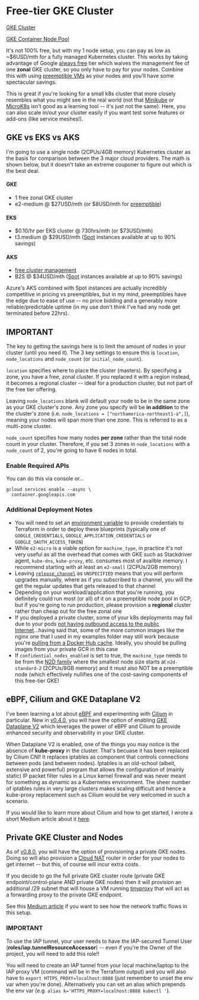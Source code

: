 # Free-tier GKE Cluster
[GKE Cluster](https://registry.terraform.io/providers/hashicorp/google/latest/docs/resources/container_cluster)

[GKE Container Node Pool](https://registry.terraform.io/providers/hashicorp/google/latest/docs/resources/container_node_pool)

It's not 100% free, but with my 1 node setup, you can pay as low as ~$6USD/mth for a fully managed Kubernetes cluster.  This works by taking advantage of Google [always free](https://cloud.google.com/free/docs/gcp-free-tier) tier which waives the management fee of one **zonal** GKE cluster, so you only have to pay for your nodes.  Combine this with using [preemptible VMs](https://cloud.google.com/compute/docs/instances/preemptible) as your nodes and you'll have some spectacular savings.

This is great if you're looking for a small k8s cluster that more closely resembles what you might see in the real world (not that [Minikube](https://kubernetes.io/docs/tasks/tools/install-minikube/) or [MicroK8s](https://microk8s.io/) isn't good as a learning tool -- it's just not the same).  Here, you can also scale in/out your cluster easily if you want test some features or add-ons (like service meshes!).

## GKE vs EKS vs AKS
I'm going to use a single node (2CPUs/4GB memory) Kubernetes cluster as the basis for comparison between the 3 major cloud providers.  The math is shown below, but it doesn't take an extreme couponer to figure out which is the best deal.

#### GKE
- 1 free zonal GKE cluster
- e2-medium @ $27USD/mth (or $8USD/mth for [preemptible](https://cloud.google.com/compute/docs/instances/preemptible))

#### EKS
- $0.10/hr per EKS cluster @ 730hrs/mth (or $73USD/mth)
- t3.medium @ $29USD/mth ([Spot](https://aws.amazon.com/ec2/spot/?cards.sort-by=item.additionalFields.startDateTime&cards.sort-order=asc) instances available at up to 90% savings)

#### AKS
- [free cluster management](https://azure.microsoft.com/en-ca/pricing/details/kubernetes-service/)
- B2S @ $34USD/mth ([Spot](https://azure.microsoft.com/en-us/pricing/spot/) instances available at up to 90% savings)

Azure's AKS combined with Spot instances are actually incredibly competitive in pricing vs preemptibles, but in my mind, preemptibles have the edge due to ease of use -- no price bidding and a generably more reliable/predictable uptime (in my use don't think I've had any node get terminated before 22hrs).


## IMPORTANT
The key to getting the savings here is to limit the amount of nodes in your cluster (until you need it).  The 3 key settings to ensure this is `location`, `node_locations` and `node_count` (or `initial_node_count`).  

`location` specifies where to place the cluster (masters).  By specifying a zone, you have a free, zonal cluster.  If you replaced it with a region instead, it becomes a regional cluster -- ideal for a production cluster, but not part of the free tier offering.

Leaving `node_locations` blank will default your node to be in the same zone as your GKE cluster's zone.  Any zone you specify will be **in addition** to the the cluster's zone (i.e. `node_locations = ["northamerica-northeast1-a",]`), meaning your nodes will span more than one zone.  This is referred to as a multi-zone cluster.

`node_count` specifies how many nodes **per zone** rather than the total node count in your cluster.  Therefore, if you set 3 zones in `node_locations` with a `node_count` of 2, you're going to have 6 nodes in total.

### Enable Required APIs
You can do this via console or...
```console
gcloud services enable --async \
  container.googleapis.com
```

### Additional Deployment Notes
- You will need to set an [environment variable](https://registry.terraform.io/providers/hashicorp/google/latest/docs/guides/provider_reference#full-reference) to provide credentials to Terraform in order to deploy these blueprints (typically one of `GOOGLE_CREDENTIALS`, `GOOGLE_APPLICATION_CREDENTIALS` or `GOOGLE_OAUTH_ACCESS_TOKEN`)
- While `e2-micro` is a viable option for `machine_type`, in practice it's not very useful as all the overhead that comes with GKE such as Stackdriver agent, `kube-dns`, `kube-proxy`, etc. consumes most of availble memory.  I recommend starting with at least an `e2-small` (2CPUs/2GB memory)
- Leaving [`release_channel`](https://cloud.google.com/kubernetes-engine/docs/concepts/release-channels) as `UNSPECIFIED` means that you will perform upgrades manually, where as if you subscribed to a channel, you will the get the regular updates that gets released to that channel
- Depending on your workload/application that you're running, you definitely could run most (or all) of it on a preemptible node pool in GCP, but if you're going to run production, please provision a **regional** cluster rather than cheap out for the free zonal one
- If you deployed a private cluster, some of your k8s deployments may fail due to your pods [not having outbound access to the public Internet](https://cloud.google.com/kubernetes-engine/docs/how-to/private-clusters#docker_hub)...having said that, some of the more common images like the nginx one that I used in my examples folder may still work because you're [pulling from a Docker Hub cache](https://cloud.google.com/container-registry/docs/pulling-cached-images).  Ideally, you should be pulling images from your private GCR in this case
- If `confidential_nodes_enabled` is set to true, the `machine_type` needs to be from the [N2D family](https://cloud.google.com/kubernetes-engine/docs/how-to/confidential-gke-nodes) where the smallest node size starts at `n2d-standard-2` (2CPUs/8GB memory) and it must also NOT be a preemptible node (which effectively nullifies one of the cost-saving components of this free-tier GKE)


## eBPF, Cilium and GKE Dataplane V2
I've been learning a lot about [eBPF](https://ebpf.io/) and experimenting with [Cilium](https://cilium.io/) in particular.  New in [v0.4.0](https://github.com/Neutrollized/free-tier-gke/blob/master/CHANGELOG.md#040---2021-09-09), you will have the option of enabling [GKE Dataplane V2](https://cloud.google.com/blog/products/containers-kubernetes/bringing-ebpf-and-cilium-to-google-kubernetes-engine) which leverages the power of eBPF and Cilium to provide enhanced security and observability in your GKE cluster.  

When Dataplane V2 is enabled, one of the things you may notice is the absence of **kube-proxy** in the cluster.  That's becuase it has been replaced by Cilium CNI!  It replaces iptables as component that controls connections between pods (and between nodes). Iptables is an old-school (albeit, extensive and powerful) program that allows the configuration of (mainly static) IP packet filter rules in a Linux kernel firewall and was never meant for something as dynamic as a Kubernetes environment.  The sheer number of iptables rules in very large clusters makes scaling difficult and hence a kube-proxy replacement such as Cilium would be very welcomed in such a scenario.

If you would like to learn more about Cilium and how to get started, I wrote a short Medium article about it [here](https://medium.com/@glen.yu/getting-started-with-ebpf-and-cilium-on-gke-6553c5d7e02a).


## Private GKE Cluster and Nodes
As of [v0.8.0](https://github.com/Neutrollized/free-tier-gke/blob/master/CHANGELOG.md#080---2022-07-15), you will have the option of provisioning a private GKE nodes.  Doing so will also provision a [Cloud NAT](https://cloud.google.com/nat/docs/overview) router in order for your nodes to get internet -- but this, of course will incur extra costs.

If you decide to go the full private GKE cluster route (private GKE endpoint/control-plane AND private GKE nodes) then it will provision an additional /29 subnet that will house a VM running [tinyproxy](https://github.com/tinyproxy) that will act as a forwarding proxy to the private GKE endpoint. 

See this [Medium article](https://medium.com/google-cloud/accessing-gke-private-clusters-through-iap-14fedad694f8) if you want to see how the network traffic flows in this setup.


### IMPORTANT
To use the IAP tunnel, your user needs to have the IAP-secured Tunnel User (**roles/iap.tunnelResourceAccessor**) -- even if you're the Owner of the project, you will need to add this role!!

You will need to create an IAP tunnel from your local machine/laptop to the IAP proxy VM (command will be in the Terraform output) and you will also have to `export HTTPS_PROXY=localhost:8888` (just remember to unset the env var when you're done).  Alternatively you can set an alias which prepends the env var (e.g. `alias k='HTTPS_PROXY=localhost:8888 kubectl '`).
